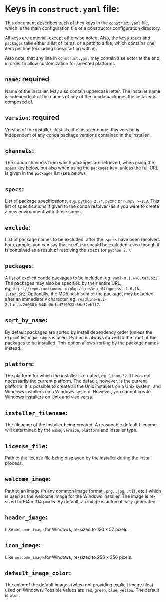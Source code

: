 

Keys in `construct.yaml` file:
==============================

This document describes each of they keys in the `construct.yaml` file,
which is the main configuration file of a constructor configuration
directory.

All keys are optional, except otherwise noted.  Also, the keys `specs`
and `packages` take either a list of items, or a path to a file,
which contains one item per line (excluding lines starting with `#`).

Also note, that any line in `construct.yaml` may contain a selector at the
end, in order to allow customization for selected platforms.


`name`: required
----------------
Name of the installer.  May also contain uppercase letter.  The installer
name is independent of the names of any of the conda packages the installer
is composed of.


`version`: required
----------------
Version of the installer.  Just like the installer name, this version
is independent of any conda package versions contained in the installer.


`channels`:
----------------
The conda channels from which packages are retrieved, when using the `specs`
key below, but also when using the `packages` key ,unless the full URL is
given in the `packages` list (see below).


`specs`:
----------------
List of package specifications, e.g. `python 2.7*`, `pyzmq` or `numpy >=1.8`.
This list of specifications if given to the conda resolver (as if you were
to create a new environment with those specs.


`exclude`:
----------------
List of package names to be excluded, after the '`specs` have been resolved.
For example, you can say that `readline` should be excluded, even though it
is contained as a result of resolving the specs for `python 2.7`.


`packages`:
----------------
A list of explicit conda packages to be included, eg. `yaml-0.1.6-0.tar.bz2`.
The packages may also be specified by their entire URL,
eg.`https://repo.continuum.io/pkgs/free/osx-64/openssl-1.0.1k-1.tar.bz2`.
Optionally, the MD5 hash sum of the package, may be added after an immediate
`#` character, eg. `readline-6.2-2.tar.bz2#0801e644bd0c1cd7f0923b56c52eb7f7`.


`sort_by_name`:
----------------
By default packages are sorted by install dependency order (unless the
explicit list in `packages` is used.  Python is always moved to the front
of the packages to be installed.  This option allows sorting by the package
names instead.


`platform`:
----------------
The platform for which the installer is created, eg. `linux-32`.  This is
not necessarily the current platform.  The default, however, is the current
platform.  It is possible to create all the Unix installers on a Unix system,
and Windows installers on a Windows system.  However, you cannot create
Windows installers on Unix and vise versa.


`installer_filename`:
----------------
The filename of the installer being created.  A reasonable default filename
will determined by the `name`, `version`, `platform` and installer type.


`license_file`:
----------------
Path to the license file being displayed by the installer during the install
process.


`welcome_image`:
----------------
Path to an image (in any common image format `.png`, `.jpg`, `.tif`, etc.)
which is used as the welcome image for the Windows installer.
The image is re-sized to 164 x 314 pixels.
By default, an image is automatically generated.


`header_image`:
----------------
Like `welcome_image` for Windows, re-sized to 150 x 57 pixels.


`icon_image`:
----------------
Like `welcome_image` for Windows, re-sized to 256 x 256 pixels.


`default_image_color`:
----------------
The color of the default images (when not providing explicit image files)
used on Windows.  Possible values are `red`, `green`, `blue`, `yellow`.
The default is `blue`.

